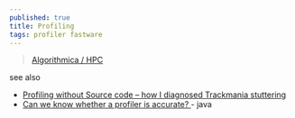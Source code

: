 ```yaml
---
published: true
title: Profiling
tags: profiler fastware
---
```

> [Algorithmica / HPC](https://en.algorithmica.org/hpc/profiling/)

see also
- [	Profiling without Source code – how I diagnosed Trackmania stuttering](https://news.ycombinator.com/item?id=44703180)
- [	Can we know whether a profiler is accurate? ](https://news.ycombinator.com/item?id=45587289) - java